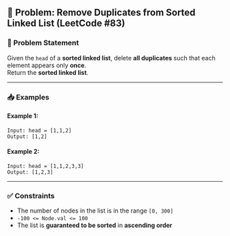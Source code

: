 ## 🧹 Problem: Remove Duplicates from Sorted Linked List (LeetCode #83)

### 📄 Problem Statement

Given the `head` of a **sorted linked list**, delete **all duplicates** such that each element appears only **once**.  
Return the **sorted linked list**.

---

### 📥 Examples

#### Example 1:
    Input: head = [1,1,2]  
    Output: [1,2]

#### Example 2:
    Input: head = [1,1,2,3,3]  
    Output: [1,2,3]

---

### ✅ Constraints

- The number of nodes in the list is in the range `[0, 300]`  
- `-100 <= Node.val <= 100`  
- The list is **guaranteed to be sorted** in **ascending order**
